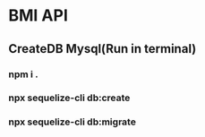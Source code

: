 
# BMI API 
## CreateDB Mysql(Run in terminal)
### npm i .
### npx sequelize-cli db:create
### npx sequelize-cli db:migrate
